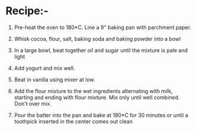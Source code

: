 # Recipe:-

1) Pre-heat the oven to 180*C. Line a 9" baking pan with parchment paper.

2) Whisk cocoa, flour, salt, baking soda and baking powder into a bowl

3) In a large bowl, beat together oil and sugar until the mixture is pale and light

4) Add yogurt and mix well.

5) Beat in vanilla using mixer at low.

6) Add the flour mixture to the wet ingredients alternating with milk, starting and ending with flour mixture. Mix only until well combined. Don't over mix.

7) Pour the batter into the pan and bake at 180*C for 30 minutes or until a toothpick inserted in the center comes out clean
